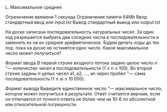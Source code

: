 L. Максимальное среднее

Ограничение времени	1 секунда
Ограничение памяти	64Mb
Ввод	стандартный ввод или input.txt
Вывод	стандартный вывод или output.txt

На доске записана последовательность натуральных чисел. За один ход разрешается выбрать два соседних числа в последовательности и заменить их на их среднее арифметическое. Будем делать ходы до тех пор, пока на доске не останется одно число. Какое максимальное число может получиться?

Формат ввода
В первой строке входного потока задано целое число n "— количество чисел в последовательности (1 ≤ n ≤ 100). Во второй строке заданы n целых чисел a1, a2, …, an через пробел "— сама последовательность (1 ≤ ai ≤ 10 000).

Формат вывода
Выведите единственное число "— максимальное число, которое может получиться в результате. Ответ считается верным, если он отличается от точного ответа не более чем на 10-6 по абсолютной или относительной погрешности.

